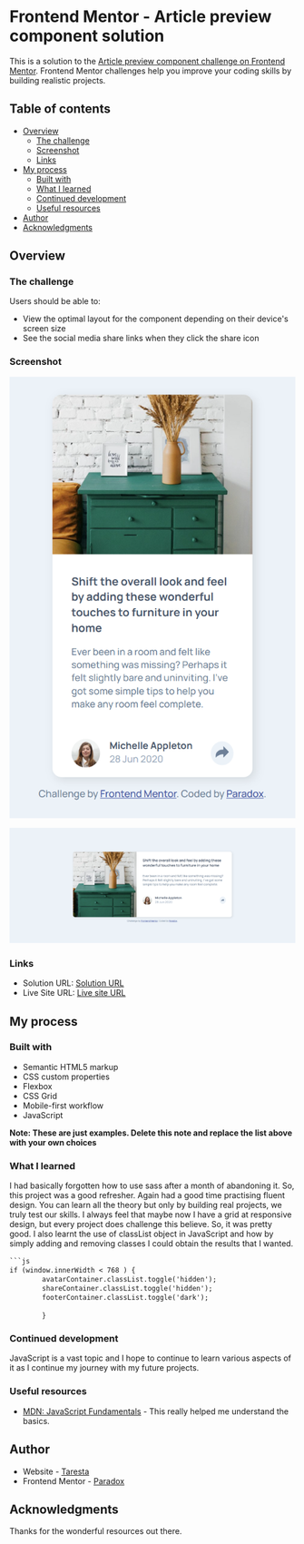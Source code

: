 # Frontend Mentor - Article preview component solution

This is a solution to the [Article preview component challenge on Frontend Mentor](https://www.frontendmentor.io/challenges/article-preview-component-dYBN_pYFT). Frontend Mentor challenges help you improve your coding skills by building realistic projects. 

## Table of contents

- [Overview](#overview)
  - [The challenge](#the-challenge)
  - [Screenshot](#screenshot)
  - [Links](#links)
- [My process](#my-process)
  - [Built with](#built-with)
  - [What I learned](#what-i-learned)
  - [Continued development](#continued-development)
  - [Useful resources](#useful-resources)
- [Author](#author)
- [Acknowledgments](#acknowledgments)


## Overview

### The challenge

Users should be able to:

- View the optimal layout for the component depending on their device's screen size
- See the social media share links when they click the share icon

### Screenshot

![Mobile](./design/Mobile.png)

![Desktop](./design/Dektop.png)

### Links

- Solution URL: [Solution URL]()
- Live Site URL: [Live site URL](https://taresta.github.io/Article-preview-component/)

## My process

### Built with

- Semantic HTML5 markup
- CSS custom properties
- Flexbox
- CSS Grid
- Mobile-first workflow
- JavaScript

**Note: These are just examples. Delete this note and replace the list above with your own choices**

### What I learned
I had basically forgotten how to use sass after a month of abandoning it. So, this project was a good refresher. Again had a good time practising fluent design. You can learn all the theory but only by building real projects, we truly test our skills. I always feel that maybe now I have a grid at responsive design, but every project does challenge this believe. So, it was pretty good. I also learnt the use of classList object in JavaScript and how by simply adding and removing classes I could obtain the results that I wanted.
```
```js
if (window.innerWidth < 768 ) {
        avatarContainer.classList.toggle('hidden');
        shareContainer.classList.toggle('hidden');
        footerContainer.classList.toggle('dark');
        
        } 

```


### Continued development
JavaScript is a vast topic and I hope to continue to learn various aspects of it as I continue my journey with my future projects.

### Useful resources

- [MDN: JavaScript Fundamentals](https://developer.mozilla.org/en-US/curriculum/core/javascript-fundamentals/) - This really helped me understand the basics.


## Author

- Website - [Taresta](https://github.com/Taresta)
- Frontend Mentor - [Paradox](https://www.frontendmentor.io/profile/Taresta)

## Acknowledgments
Thanks for the wonderful resources out there.

